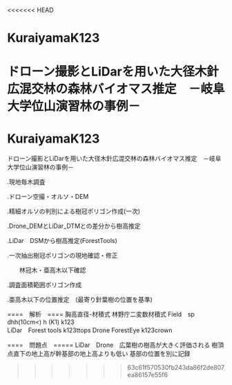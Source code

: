 <<<<<<< HEAD
# KuraiyamaK123
ドローン撮影とLiDarを用いた大径木針広混交林の森林バイオマス推定　－岐阜大学位山演習林の事例－
=======
# KuraiyamaK123
ドローン撮影とLiDarを用いた大径木針広混交林の森林バイオマス推定　－岐阜大学位山演習林の事例－

.現地毎木調査　

.ドローン空撮・オルソ・DEM　　

.精細オルソの判別による樹冠ポリゴン作成(一次)　　

.Drone_DEMとLiDar_DTMとの差分から樹高推定　

.LiDar　DSMから樹高推定(ForestTools)　　

.一次抽出樹冠ポリゴンの現地確認・修正　

　　林冠木・亜高木以下確認　　
  
.調査面積範囲ポリゴン作成　

.亜高木以下の位置推定　(最寄り針葉樹の位置を基準)

====　解析　====
胸高直径-材積式
林野庁二変数材積式
Field　sp dhh(10cm<) h (K1) k123   
LiDar　Forest tools k123ttops
Drone  ForestEye k123crown

====　問題点　=====
LiDar　Drone　広葉樹の樹高が大きく評価される
樹頂点直下の地上高が幹基部の地上高よりも低い
基部の位置を別に記録

>>>>>>> 63c61f570530fb243da86f2de807ea86157e55f6
